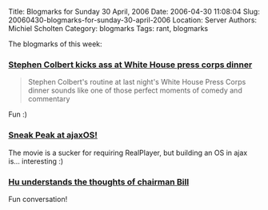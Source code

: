 Title: Blogmarks for Sunday 30 April, 2006
Date: 2006-04-30 11:08:04
Slug: 20060430-blogmarks-for-sunday-30-april-2006
Location: Server
Authors: Michiel Scholten
Category: blogmarks
Tags: rant, blogmarks

<p>The blogmarks of this week:</p><h3><a href="http://www.boingboing.net/2006/04/29/stephen_colbert_kick.html">Stephen Colbert kicks ass at White House press corps dinner</a></h3>
<blockquote><p class="quote">Stephen Colbert's routine at last night's White House Press Corps dinner sounds like one of those perfect moments of comedy and commentary</p></blockquote>
<p>Fun :)</p>
<h3><a href="http://go2web2.blogspot.com/2006/04/sneak-peak-at-ajaxos.html">Sneak Peak at ajaxOS!</a></h3>
<p>The movie is a sucker for requiring RealPlayer, but building an OS in ajax is... interesting :)</p>
<h3><a href="http://observer.guardian.co.uk/business/story/0,,1759298,00.html">Hu understands the thoughts of chairman Bill</a></h3>
<p>Fun conversation!</p>
